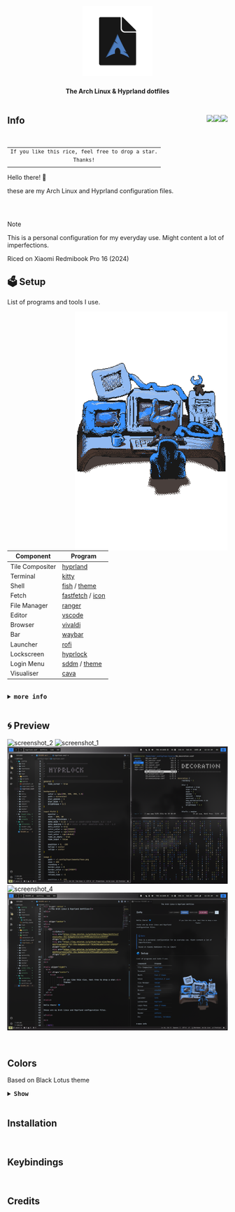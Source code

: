 <h1 align="center">
    <div align="center">
        <img src="img/header.png" width=160>
    </div>
</h1>

<div align="center">
    <b>The Arch Linux & Hyprland dotfiles</b>
</div>

<br>

<div align="center">
</div>
<div>
    <h2>
        <b>Info</b> 
        <img src="https://img.shields.io/github/stars/0mwa/dotfiles?style=for-the-badge&color=dcefff&labelColor=191919" align="right" />  
        <img src="https://img.shields.io/github/repo-size/0mwa/dotfiles?style=for-the-badge&color=7b3e59&labelColor=191919" align="right" />
        <img src="https://img.shields.io/github/last-commit/0mwa/dotfiles?style=for-the-badge&color=3f6cad&labelColor=191919" align="right" /> 
    </h2>
</div>
<br>

<table align="right">
  <tr>
    <td align="center">
      <sup>
            <samp>
                  If you like this rice, feel free to drop a star.<br>
                  Thanks!
            </samp>
      </sup>
    </td>
  </tr>
</table>

<table>

Hello there! 💙 

these are my Arch Linux and Hyprland configuration files.

</table>

<br>

> [!NOTE]
> This is a personal configuration for my everyday use. Might content a lot of imperfections. 
>
> Riced on Xiaomi Redmibook Pro 16 (2024)

## 🗳️ Setup

List of programs and tools I use.

[<img src="./img/workflow.gif" align="right" width="350" vertical-align="center">](https://x.com/MasonLindroth)

Component           | Program                                                                                                        |
|-------------------|----------------------------------------------------------------------------------------------------------------|
| Tile Compositer   | [hyprland](https://github.com/hyprwm/Hyprland)                                                                 |
| Terminal          | [kitty](https://github.com/kovidgoyal/kitty)                                                                   |
| Shell             | [fish](https://github.com/fish-shell/fish-shell) / [theme](https://github.com/IlanCosman/tide)                 |
| Fetch             | [fastfetch](https://github.com/fastfetch-cli/fastfetch) / [icon](/.config/fastfetch/pic/earth.png)             |
| File Manager      | [ranger](https://github.com/ranger/ranger)                                                                     |
| Editor            | [vscode](https://github.com/microsoft/vscode)                                                                  |
| Browser           | [vivaldi](https://vivaldi.com)                                                                                 |
| Bar               | [waybar](https://github.com/Alexays/Waybar)                                                                    |
| Launcher          | [rofi](https://github.com/davatorium/rofi)                                                                     |
| Lockscreen        | [hyprlock](https://github.com/hyprwm/hyprlock)                                                                 |
| Login Menu        | [sddm](https://github.com/sddm/sddm) / [theme](https://github.com/stepanzubkov/where-is-my-sddm-theme)         |
| Visualiser        | [cava](https://github.com/karlstav/cava)                                                                       |

<br>

<details close>
    <summary><samp><b>more info</b></samp></summary>

<br>

- Font
  - [JetbrainsMono NF](https://github.com/ryanoasis/nerd-fonts) 
- Icons
  - [Papirus (White)](https://github.com/PapirusDevelopmentTeam/papirus-icon-theme)
- GTK
  - [Materia Dark Compact](https://github.com/nana-4/materia-theme)
- Cursor
  - [Bibata Modern Ice](https://github.com/ful1e5/Bibata_Cursor?tab=readme-ov-file)
- BootLoader
  - [Systemd-boot](https://github.com/systemd/systemd/blob/main/src/boot/efi/boot.c)
- Discord
  - [Vencord](https://github.com/Vendicated/Vencord) / [Midnight theme (Modified)](https://github.com/refact0r/midnight-discord)
- Spotify
  - [Spicetify](https://github.com/spicetify/cli) / [TUI-like theme (Modified)](https://github.com/spicetify/spicetify-themes/tree/master/text)
- Image viewer
  - [Imv](https://github.com/eXeC64/imv)
- Reader
  - [Zathura](https://github.com/pwmt/zathura) 
- Etc
  - [Cbonsai](https://github.com/mhzawadi/homebrew-cbonsai)
  - [Cmatrix](https://github.com/abishekvashok/cmatrix)
  - [Termdown](https://github.com/trehn/termdown)

</details>

<br>     

## 🌀 Preview

![screenshot_2](./img/screenshots/screenshot_2.png)
![screenshot_1](./img/screenshots/screenshot_1.png)
![screenshot_3](./img/screenshots/screenshot_3.png)
![screenshot_4](./img/screenshots/screenshot_4.png)
![screenshot_5](./img/screenshots/screenshot_5.png)

<br>

## Colors

Based on Black Lotus theme

<details close>
    <summary><samp><b>Show</b></samp></summary>

<br>

### Environment

- background: 
  -  normal: #121212<img src="https://via.placeholder.com/15/121212/121212?text=+" align="right"/>  
  -  alt: #191919<img src="https://via.placeholder.com/15/191919/191919?text=+" align="right"/>  
- foreground: 
  -  normal: #c8c8c8<img src="https://via.placeholder.com/15/c8c8c8/c8c8c8?text=+" align="right"/>  
  -  alt: #ababab<img src="https://via.placeholder.com/15/ababab/ababab?text=+" align="right"/>  
- accent:
  -  blue: #3f6cad<img src="https://via.placeholder.com/15/3f6cad/3f6cad?text=+" align="right"/>  
  -  bright blue : #2f88ff<img src="https://via.placeholder.com/15/2f88ff/2f88ff?text=+" align="right"/>  
  -  purple : #553976<img src="https://via.placeholder.com/15/553976/553976?text=+" align="right"/>   
  -  bright purple : #8853c7<img src="https://via.placeholder.com/15/8853c7/8853c7?text=+" align="right"/>  

### Text/terminal

- normal: 
  -  black: #211f21<img src="https://via.placeholder.com/15/211f21/211f21?text=+" align="right"/>  
  -  red: #7b3e59<img src="https://via.placeholder.com/15/7b3e59/7b3e59?text=+" align="right"/>  
  -  green: #798347<img src="https://via.placeholder.com/15/798347/798347?text=+" align="right"/>  
  -  yellow: #ae9f76<img src="https://via.placeholder.com/15/ae9f76/ae9f76?text=+" align="right"/>  
  -  blue: #3f6cad<img src="https://via.placeholder.com/15/3f6cad/3f6cad?text=+" align="right"/>  
  -  magenta: #553976<img src="https://via.placeholder.com/15/553976/553976?text=+" align="right"/>  
  -  cyan: #416680<img src="https://via.placeholder.com/15/416680/416680?text=+" align="right"/>  
  -  white: #adc4e3<img src="https://via.placeholder.com/15/adc4e3/adc4e3?text=+" align="right"/>  
- bright: 
  -  black: #302e31<img src="https://via.placeholder.com/15/302e31/302e31?text=+" align="right"/> 
  -  red: #a55377<img src="https://via.placeholder.com/15/a55377/a55377?text=+" align="right"/> 
  -  green: #c8cc86<img src="https://via.placeholder.com/15/c8cc86/c8cc86?text=+" align="right"/> 
  -  yellow: #d9c793<img src="https://via.placeholder.com/15/d9c793/d9c793?text=+" align="right"/> 
  -  blue: #2f88ff<img src="https://via.placeholder.com/15/2f88ff/2f88ff?text=+" align="right"/> 
  -  magenta: #8853c7<img src="https://via.placeholder.com/15/8853c7/8853c7?text=+" align="right"/> 
  -  cyan: #6dabd6<img src="https://via.placeholder.com/15/6dabd6/6dabd6?text=+" align="right"/> 
  -  white: #dcefff<img src="https://via.placeholder.com/15/dcefff/dcefff?text=+" align="right"/> 

### Content grey

- content:
  -  c1: #262422<img src="https://via.placeholder.com/15/262422/262422?text=+" align="right"/> 
  -  c2: #3d3a37<img src="https://via.placeholder.com/15/3d3a37/3d3a37?text=+" align="right"/> 
  -  c3: #4f4b47<img src="https://via.placeholder.com/15/4f4b47/4f4b47?text=+" align="right"/> 
  -  c4: #66615c<img src="https://via.placeholder.com/15/66615c/66615c?text=+" align="right"/> 
  -  c5: #7d7770<img src="https://via.placeholder.com/15/7d7770/7d7770?text=+" align="right"/> 
  -  c6: #918a83<img src="https://via.placeholder.com/15/918a83/918a83?text=+" align="right"/> 

### Supplementary

- normal:
  -  orange: #cc873f<img src="https://via.placeholder.com/15/cc873f/cc873f?text=+" align="right"/> 
  -  pink: #b65685<img src="https://via.placeholder.com/15/b65685/b65685?text=+" align="right"/> 
  -  brown: #473730<img src="https://via.placeholder.com/15/473730/473730?text=+" align="right"/> 
- bright:
  -  orange: #cc9964<img src="https://via.placeholder.com/15/cc9964/cc9964?text=+" align="right"/> 
  -  pink: #cc76a0<img src="https://via.placeholder.com/15/cc76a0/cc76a0?text=+" align="right"/> 
  -  brown: #896a5d<img src="https://via.placeholder.com/15/896a5d/896a5d?text=+" align="right"/> 

### Gradient

- 8bit: 
  -  1: #2f88ff<img src="https://via.placeholder.com/15/2f88ff/2f88ff?text=+" align="right"/> 
  -  2: #3c81f7<img src="https://via.placeholder.com/15/3c81f7/3c81f7?text=+" align="right"/> 
  -  3: #4f77eb<img src="https://via.placeholder.com/15/4f77eb/4f77eb?text=+" align="right"/> 
  -  4: #616ce0<img src="https://via.placeholder.com/15/616ce0/616ce0?text=+" align="right"/> 
  -  5: #6d64d8<img src="https://via.placeholder.com/15/6d64d8/6d64d8?text=+" align="right"/> 
  -  6: #775ed2<img src="https://via.placeholder.com/15/775ed2/775ed2?text=+" align="right"/> 
  -  7: #8257Cb<img src="https://via.placeholder.com/15/8257Cb/8257Cb?text=+" align="right"/> 
  -  8: #8853c7<img src="https://via.placeholder.com/15/8853c7/8853c7?text=+" align="right"/> 
- 16bit: 
  -  1: #2f88ff<img src="https://via.placeholder.com/15/2f88ff/2f88ff?text=+" align="right"/> 
  -  2: #3684fa<img src="https://via.placeholder.com/15/3684fa/3684fa?text=+" align="right"/> 
  -  3: #3c81f7<img src="https://via.placeholder.com/15/3c81f7/3c81f7?text=+" align="right"/> 
  -  4: #437ef3<img src="https://via.placeholder.com/15/437ef3/437ef3?text=+" align="right"/> 
  -  5: #497aef<img src="https://via.placeholder.com/15/497aef/497aef?text=+" align="right"/> 
  -  6: #4f77eb<img src="https://via.placeholder.com/15/4f77eb/4f77eb?text=+" align="right"/> 
  -  7: #5573e7<img src="https://via.placeholder.com/15/5573e7/5573e7?text=+" align="right"/> 
  -  8: #5b70e4<img src="https://via.placeholder.com/15/5b70e4/5b70e4?text=+" align="right"/> 
  -  9: #616ce0<img src="https://via.placeholder.com/15/616ce0/616ce0?text=+" align="right"/> 
  -  10: #6768dc<img src="https://via.placeholder.com/15/6768dc/6768dc?text=+" align="right"/> 
  -  11: #6d64d8<img src="https://via.placeholder.com/15/6d64d8/6d64d8?text=+" align="right"/> 
  -  12: #7261d5<img src="https://via.placeholder.com/15/7261d5/7261d5?text=+" align="right"/> 
  -  13: #775ed2<img src="https://via.placeholder.com/15/775ed2/775ed2?text=+" align="right"/> 
  -  14: #7c5bcf<img src="https://via.placeholder.com/15/7c5bcf/7c5bcf?text=+" align="right"/> 
  -  15: #8257cb<img src="https://via.placeholder.com/15/8257cb/8257cb?text=+" align="right"/> 
  -  16: #8853c7<img src="https://via.placeholder.com/15/8853c7/8853c7?text=+" align="right"/> 
    
</details>

<br>

## Installation

<br>

## Keybindings

<br>

## Credits
